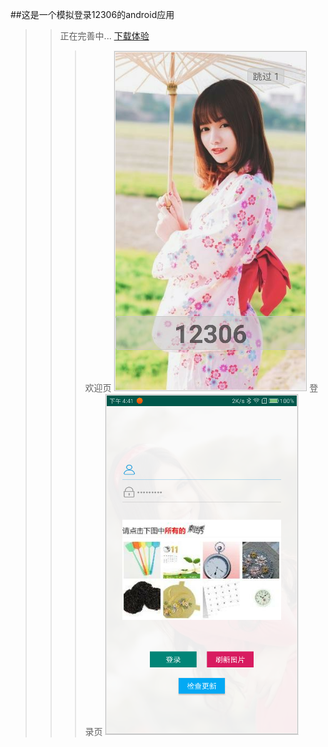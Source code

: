 ##这是一个模拟登录12306的android应用
>>正在完善中...
[下载体验](https://github.com/Mycheny/client12306/app-release/12306.apk)
>>>欢迎页
![欢迎页](image/welcome.png)
>>>登录页
![登录页](image/login.png)